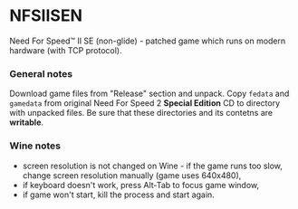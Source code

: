 NFSIISEN
=======

Need For Speed™ II SE (non-glide) - patched game which runs on modern hardware (with TCP protocol).

### General notes

Download game files from "Release" section and unpack. Copy `fedata` and `gamedata` from original Need For Speed 2 **Special Edition** CD to directory with unpacked files. Be sure that these directories and its contetns are **writable**.

### Wine notes
- screen resolution is not changed on Wine - if the game runs too slow, change screen resolution manually (game uses 640x480),
- if keyboard doesn't work, press Alt-Tab to focus game window,
- if game won't start, kill the process and start again.
